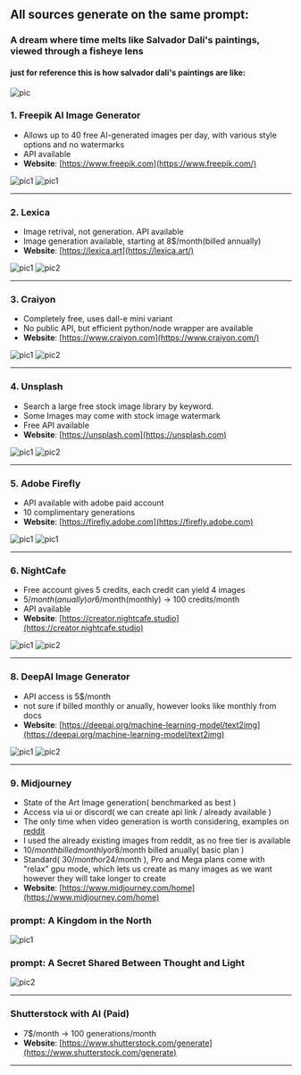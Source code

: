 ## All sources generate on the same prompt: 
### A dream where time melts like Salvador Dalí's paintings, viewed through a fisheye lens 
#### just for reference this is how salvador dali's paintings are like:
![pic](/images/salvador_dali_painting.webp)

### **1. Freepik AI Image Generator**
* Allows up to 40 free AI-generated images per day, with various style options and no watermarks
* API available
* **Website**: [https://www.freepik.com](https://www.freepik.com/)

![pic1](/images/freepik__1.jpeg)
![pic1](/images/freepik__2.jpeg)

---

### **2. Lexica** 
* Image retrival, not generation. API available
* Image generation available, starting at 8$/month(billed annually)
* **Website**: [https://lexica.art](https://lexica.art/)


![pic1](/images/lexica_1.webp)
![pic2](/images/lexica_2.webp)

---

### **3. Craiyon**
* Completely free, uses dall-e mini variant
* No public API, but efficient python/node wrapper are available
* **Website**: [https://www.craiyon.com](https://www.craiyon.com/)


![pic1](/images/craiyon_1.webp)
![pic2](/images/craiyon_2.webp)

---

### **4. Unsplash**

* Search a large free stock image library by keyword.
* Some Images may come with stock image watermark
* Free API available
* **Website**: [https://unsplash.com](https://unsplash.com)

![pic1](/images/upsplash_1.avif)
![pic2](/images/upsplash_2.avif)

---

### **5. Adobe Firefly**

* API available with adobe paid account
* 10 complimentary generations
* **Website**: [https://firefly.adobe.com](https://firefly.adobe.com)

![pic1](/images/firefly_1.jpg)
![pic1](/images/firefly_2.jpg)

---

### **6. NightCafe**

* Free account gives 5 credits, each credit can yield 4 images 
* 5$/month(anually) or 6$/month(monthly) -> 100 credits/month
* API available
* **Website**: [https://creator.nightcafe.studio](https://creator.nightcafe.studio)

![pic1](/images/nightcafe_1.jpg)
![pic2](/images/nightcafe_2.jpg)

---

### **8. DeepAI Image Generator**

* API access is 5$/month
* not sure if billed monthly or anually, however looks like monthly from docs
* **Website**: [https://deepai.org/machine-learning-model/text2img](https://deepai.org/machine-learning-model/text2img)


![pic1](/images/deep_ai_1.jpeg)
![pic2](/images/deep_ai_2.jpeg)

---

### **9. Midjourney**

* State of the Art Image generation( benchmarked as best )
* Access via ui or discord( we can create api link / already available )
* The only time when video generation is worth considering, examples on [reddit](https://www.reddit.com/r/midjourney/)
* I used the already existing images from reddit, as no free tier is available
* 10$/month billed monthly or 8$/month billed anually( basic plan )
* Standard( 30$/month or 24$/month ), Pro and Mega plans come with "relax" gpu mode, which lets us create as many images as we want however they will take longer to create
* **Website**: [https://www.midjourney.com/home](https://www.midjourney.com/home)

### prompt: A Kingdom in the North
![pic1](/images/midjourney_1.png)

### prompt: A Secret Shared Between Thought and Light
![pic2](/images/midjourney_2.jpeg)

---

### **Shutterstock with AI (Paid)**

* 7$/month -> 100 generations/month
* **Website**: [https://www.shutterstock.com/generate](https://www.shutterstock.com/generate)

---
